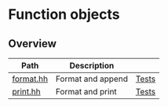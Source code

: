# Function objects

## Overview

| Path                   | Description       |                         |
| ---------------------- | ----------------- | ----------------------- |
| [format.hh](format.hh) | Format and append | [Tests](format.test.cc) |
| [print.hh](print.hh)   | Format and print  | [Tests](print.test.cc)  |
